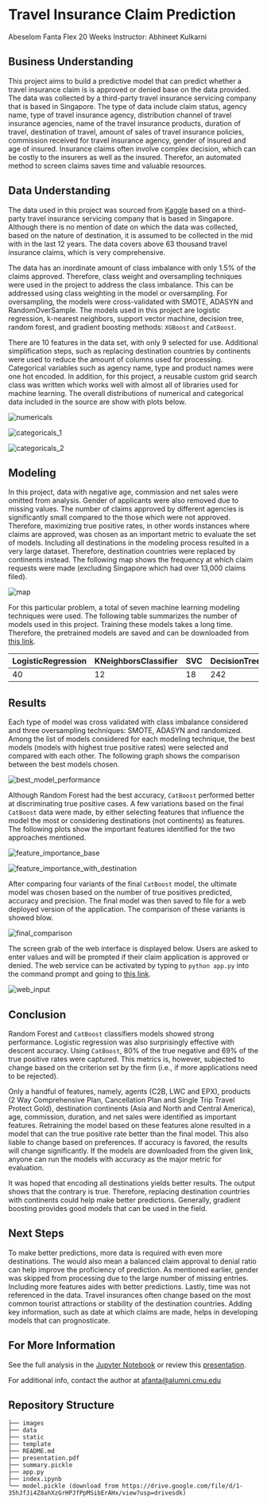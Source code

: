 # Travel Insurance Claim Prediction
Abeselom Fanta Flex 20 Weeks Instructor: Abhineet Kulkarni

## Business Understanding

This project aims to build a predictive model that can predict whether a travel insurance claim is is approved or denied base on the data provided. The data was collected by a third-party travel insurance servicing company that is based in Singapore. The type of data include claim status, agency name, type of travel insurance agency, distribution channel of travel insurance agencies, name of the travel insurance products, duration of travel, destination of travel, amount of sales of travel insurance policies, commission received for travel insurance agency, gender of insured and age of insured. Insurance claims often involve complex decision, which can be costly to the insurers as well as the insured. Therefor, an automated method to screen claims saves time and valuable resources. 

## Data Understanding

The data used in this project was sourced from [Kaggle](https://www.kaggle.com/mhdzahier/travel-insurance) based on a third-party travel insurance servicing company that is based in Singapore. Although there is no mention of date on which the data was collected, based on the nature of destination, it is assumed to be collected in the mid with in the last 12 years. The data covers above 63 thousand travel insurance claims, which is very comprehensive. 

The data has an inordinate amount of class imbalance with only 1.5% of the claims approved. Therefore, class weight and oversampling techniques were used in the project to address the class imbalance. This can be addressed using class weighting in the model or oversampling. For oversampling, the models were cross-validated with SMOTE, ADASYN and RandomOverSample. The models used in this project are logistic regression, k-nearest neighbors, support vector machine, decision tree, random forest, and gradient boosting methods: `XGBoost` and `CatBoost`.  

There are 10 features in the data set, with only 9 selected for use. Additional simplification steps, such as replacing destination countries by continents were used to reduce the amount of columns used for processing.   Categorical variables such as agency name, type and product names were one hot encoded. In addition, for this project, a reusable custom grid search class was written which works well with almost all of libraries used for machine learning. The overall distributions of numerical and categorical data included in the source are show with plots below.

![numericals](./images/features_hist.png)

![categoricals_1](./images/features_hist_cat_1.png)

![categoricals_2](./images/features_hist_cat_2.png)


## Modeling

In this project, data with negative age, commission and net sales were omitted from analysis. Gender of applicants were also removed due to missing values. The number of claims approved by different agencies is significantly small compared to the those which were not approved. Therefore, maximizing true positive rates, in other words instances where claims are approved, was chosen as an important metric to evaluate the set of models. Including all destinations in the modeling process resulted in a very large dataset. Therefore, destination countries were replaced by continents instead. The following map shows the frequency at which claim requests were made (excluding Singapore which had over 13,000 claims filed). 

![map](./images/newplot.png)

For this particular problem, a total of seven machine learning modeling techniques were used. The following table summarizes the number of models used in this project. Training these models takes a long time. Therefore, the pretrained models are saved and can be downloaded from [this link](https://drive.google.com/file/d/1-35hJfJi4Z8ahXzGrHPJfPpMSibErAHx/view?usp=drivesdk).  

| LogisticRegression | KNeighborsClassifier | SVC | DecisionTree | RandomForest | XGBoost | CatBoost |
| --- | --- | --- | --- | --- | --- | --- |
| 40 | 12 | 18 | 242 | 2178 | 750 | 960 |


## Results 

Each type of model was cross validated with class imbalance considered and three oversampling techniques: SMOTE, ADASYN and randomized. Among the list of models considered for each modeling technique, the best models (models with highest true positive rates) were selected and compared with each other. The following graph shows the comparison between the best models chosen.

![best_model_performance](./images/best_model_performance.jpg)

Although Random Forest had the best accuracy, `CatBoost` performed better at discriminating true positive cases. A few variations based on the final `CatBoost` data were made, by either selecting features that influence the model the most or considering destinations (not continents) as features. The following plots show the important features identified for the two approaches mentioned. 

![feature_importance_base](./images/feature_importance.jpg)

![feature_importance_with_destination](./images/feature_importance_with_dest.jpg)

After comparing four variants of the final `CatBoost` model, the ultimate model was chosen based on the number of true positives predicted, accuracy and precision. The final model was then saved to file for a web deployed version of the application. The comparison of these variants is showed blow. 

![final_comparison](./images/final_comparison.jpg)


The screen grab of the web interface is displayed below. Users are asked to enter values and will be prompted if their claim application is approved or denied. The web service can be activated by typing to `python app.py` into the command prompt and going to [this link](http://localhost:5000).

![web_input](./images/web_app.jpg)


## Conclusion

Random Forest and `CatBoost` classifiers models showed strong performance. Logistic regression was also surprisingly effective with descent accuracy.  Using `CatBoost`, 80% of the true negative and 69% of the true positive rates were captured. This metrics is, however, subjected to change based on the criterion set by the firm (i.e., if more applications need to be rejected). 

Only a handful of features, namely, agents (C2B, LWC and EPX), products (2 Way Comprehensive Plan, Cancellation Plan and Single Trip Travel Protect Gold), destination continents (Asia and North and Central America), age, commission, duration, and net sales were identified as important features. Retraining the model based on these features alone resulted in a model that can the true positive rate better than the final model. This also liable to change based on preferences. If accuracy is favored, the results will change significantly. If the models are downloaded from the given link, anyone can run the models with accuracy as the major metric for evaluation.  

It was hoped that encoding all destinations yields better results. The output shows that the contrary is true. Therefore, replacing destination countries with continents could help make better predictions. Generally, gradient boosting provides good models that can be used in the field. 

## Next Steps

To make better predictions, more data is required with even more destinations. The would also mean a balanced claim approval to denial ratio can help improve the proficiency of prediction. As mentioned earlier, gender was skipped from processing due to the large number of missing entries. Including more features aides with better predictions. Lastly, time was not referenced in the data. Travel insurances often change based on the most common tourist attractions or stability of the destination countries. Adding key information, such as date at which claims are made, helps in developing models that can prognosticate. 

## For More Information

See the full analysis in the [Jupyter Notebook](./index.ipynb) or review this [presentation](./project_3_presentation.pdf).

For additional info, contact the author at [afanta@alumni.cmu.edu](mailto:afanta@alumni.cmu.edu)

## Repository Structure

```
├── images
├── data
├── static
├── template
├── README.md
├── presentation.pdf
├── summary.pickle
├── app.py
├── index.ipynb
└── model.pickle (download from https://drive.google.com/file/d/1-35hJfJi4Z8ahXzGrHPJfPpMSibErAHx/view?usp=drivesdk)